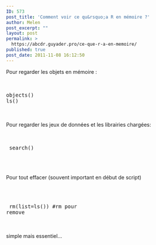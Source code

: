 ```yaml
---
ID: 573
post_title: 'Comment voir ce qu&rsquo;a R en mémoire ?'
author: Melen
post_excerpt: ""
layout: post
permalink: >
  https://abcdr.guyader.pro/ce-que-r-a-en-memoire/
published: true
post_date: 2011-11-08 16:12:50
---
```

Pour regarder les objets en mémoire :<br /><br /> <pre lang='rsplus'><br />objects()<br />ls()<br /></pre> <br /><br /> Pour regarder les jeux de données et les librairies chargées:<br /> <br />  <pre lang='rsplus'><br /> search()<br /> </pre>  <br /><br />Pour tout effacer (souvent important en début de script)<br /><br /> <pre lang='rsplus'><br /><br /> rm(list=ls()) #rm pour remove<br /></pre> <br /><br />simple mais essentiel...
